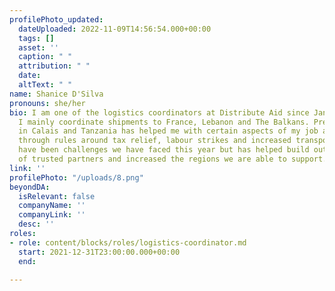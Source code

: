 ```yaml
---
profilePhoto_updated:
  dateUploaded: 2022-11-09T14:56:54.000+00:00
  tags: []
  asset: ''
  caption: " "
  attribution: " "
  date: 
  altText: " "
name: Shanice D'Silva
pronouns: she/her
bio: I am one of the logistics coordinators at Distribute Aid since January 2022.
  I mainly coordinate shipments to France, Lebanon and The Balkans. Previous experience
  in Calais and Tanzania has helped me with certain aspects of my job at DA. Navigating
  through rules around tax relief, labour strikes and increased transportation costs
  have been challenges we have faced this year but has helped build out our network
  of trusted partners and increased the regions we are able to support.
link: ''
profilePhoto: "/uploads/8.png"
beyondDA:
  isRelevant: false
  companyName: ''
  companyLink: ''
  desc: ''
roles:
- role: content/blocks/roles/logistics-coordinator.md
  start: 2021-12-31T23:00:00.000+00:00
  end: 

---
```

